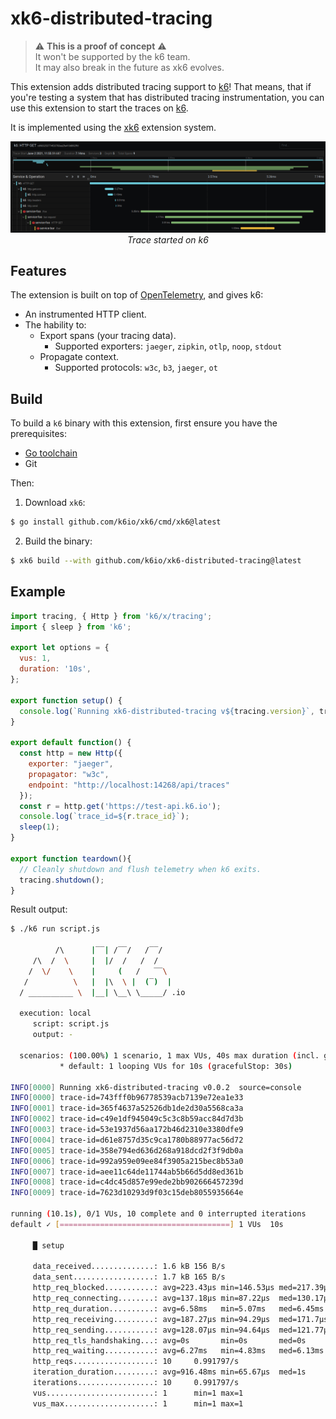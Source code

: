 # xk6-distributed-tracing

> ⚠️ **This is a proof of concept** ⚠️  
> It won't be supported by the k6 team.  
> It may also break in the future as xk6 evolves.

</div>

This extension adds distributed tracing support to [k6](https://github.com/k6io/k6)! That means, that if you're testing a system that has distributed tracing instrumentation, you can use this extension to start the traces on [k6](https://github.com/k6io/k6). 

It is implemented using the [xk6](https://github.com/k6io/xk6) extension system.

<div align="center">

![Example trace](/media/trace.png)
*Trace started on k6*

</div>

## Features

The extension is built on top of [OpenTelemetry](https://opentelemetry.io/), and gives k6:
- An instrumented HTTP client.
- The hability to: 
    - Export spans (your tracing data).
        - Supported exporters: `jaeger`, `zipkin`, `otlp`, `noop`, `stdout`
    - Propagate context.
        - Supported protocols: `w3c`, `b3`, `jaeger`, `ot`

## Build

To build a `k6` binary with this extension, first ensure you have the prerequisites:

- [Go toolchain](https://go101.org/article/go-toolchain.html)
- Git

Then:

1. Download `xk6`:
  ```bash
  $ go install github.com/k6io/xk6/cmd/xk6@latest
  ```

2. Build the binary:
  ```bash
  $ xk6 build --with github.com/k6io/xk6-distributed-tracing@latest
  ```

## Example

```javascript
import tracing, { Http } from 'k6/x/tracing';
import { sleep } from 'k6';

export let options = {
  vus: 1,
  duration: '10s',
};

export function setup() {
  console.log(`Running xk6-distributed-tracing v${tracing.version}`, tracing);
}

export default function() {
  const http = new Http({
    exporter: "jaeger",
    propagator: "w3c",
    endpoint: "http://localhost:14268/api/traces"
  });
  const r = http.get('https://test-api.k6.io');
  console.log(`trace_id=${r.trace_id}`);
  sleep(1);
}

export function teardown(){
  // Cleanly shutdown and flush telemetry when k6 exits.
  tracing.shutdown();
}
```

Result output:

```bash
$ ./k6 run script.js

          /\      |‾‾| /‾‾/   /‾‾/   
     /\  /  \     |  |/  /   /  /    
    /  \/    \    |     (   /   ‾‾\  
   /          \   |  |\  \ |  (‾)  | 
  / __________ \  |__| \__\ \_____/ .io

  execution: local
     script: script.js
     output: -

  scenarios: (100.00%) 1 scenario, 1 max VUs, 40s max duration (incl. graceful stop):
           * default: 1 looping VUs for 10s (gracefulStop: 30s)

INFO[0000] Running xk6-distributed-tracing v0.0.2  source=console                
INFO[0000] trace-id=743fff0b96778539acb7139e72ea1e33
INFO[0001] trace-id=365f4637a52526db1de2d30a5568ca3a
INFO[0002] trace-id=c49e1df945049c5c3c8b59acc84d7d3b
INFO[0003] trace-id=53e1937d56aa172b46d2310e3380dfe9
INFO[0004] trace-id=d61e8757d35c9ca1780b88977ac56d72
INFO[0005] trace-id=358e794ed636d268a918dcd2f3f9db0a
INFO[0006] trace-id=992a959e09ee84f3905a215bec8b53a0
INFO[0007] trace-id=aee11c64de11744ab5b66d5dd8ed361b
INFO[0008] trace-id=c4dc45d857e99ede2bb902666457239d
INFO[0009] trace-id=7623d10293d9f03c15deb8055935664e

running (10.1s), 0/1 VUs, 10 complete and 0 interrupted iterations
default ✓ [======================================] 1 VUs  10s

     █ setup

     data_received..............: 1.6 kB 156 B/s
     data_sent..................: 1.7 kB 165 B/s
     http_req_blocked...........: avg=223.43µs min=146.53µs med=217.39µs max=314.54µs p(90)=276.68µs p(95)=295.61µs
     http_req_connecting........: avg=137.18µs min=87.22µs  med=130.17µs max=196.38µs p(90)=184.38µs p(95)=190.38µs
     http_req_duration..........: avg=6.58ms   min=5.07ms   med=6.45ms   max=7.91ms   p(90)=7.83ms   p(95)=7.87ms  
     http_req_receiving.........: avg=187.27µs min=94.29µs  med=171.7µs  max=295.67µs p(90)=293.28µs p(95)=294.48µs
     http_req_sending...........: avg=128.07µs min=94.64µs  med=121.77µs max=175.65µs p(90)=160.41µs p(95)=168.03µs
     http_req_tls_handshaking...: avg=0s       min=0s       med=0s       max=0s       p(90)=0s       p(95)=0s      
     http_req_waiting...........: avg=6.27ms   min=4.83ms   med=6.13ms   max=7.64ms   p(90)=7.56ms   p(95)=7.6ms   
     http_reqs..................: 10     0.991797/s
     iteration_duration.........: avg=916.48ms min=65.67µs  med=1s       max=1s       p(90)=1s       p(95)=1s      
     iterations.................: 10     0.991797/s
     vus........................: 1      min=1 max=1
     vus_max....................: 1      min=1 max=1

```
